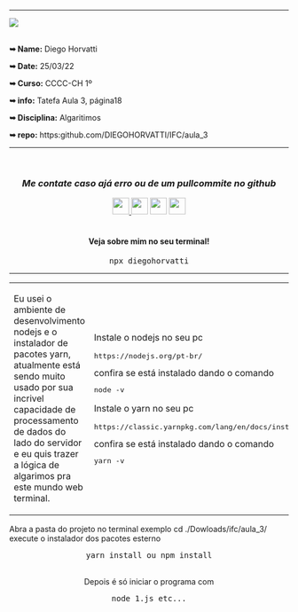 <hr />
<a href="https://github.com/DIEGOHORVATTI"><img align="center" src="https://github.com/DIEGOHORVATTI/DIEGOHORVATTI/raw/main/public/img/profile/banner.png" /></a>
<br /><br />

<div>
  <div align="left">
    <p><b>➥ Name:</b> Diego Horvatti</p>
    <p><b>➥ Date:</b> 25/03/22</p>
    <p><b>➥ Curso:</b> CCCC-CH 1º</p>
    <p><b>➥ info:</b> Tatefa Aula 3, página18</p>
    <p><b>➥ Disciplina:</b> Algaritimos</p>
    <p><b>➥ repo:</b> https:github.com/DIEGOHORVATTI/IFC/aula_3</p>
  </div>
</div>
<hr />

<br />
<div align="center">
  <h3><i>Me contate caso ajá erro ou de um pullcommite no github </i> </h3>
  <div>
     <span>
      <a href="https://api.whatsapp.com/send?phone=5567984541223&text=Olla!" target="blank">
        <img height="30" src="https://img.shields.io/badge/WhatsApp-25D366?style=for-the-badge&logo=whatsapp&logoColor=white" />
      </a>
    </span>
    <span>
      <a href="mailto:d.horvattid@gmail.com" target="blank"><img height="30" src="https://img.shields.io/badge/Gmail-D14836?style=for-the-badge&logo=gmail&logoColor=white" /></a>
    </span>
    <span>
      <a href="https://www.linkedin.com/in/diego-horvatti/" target="blank"><img height="30" src="https://img.shields.io/badge/LinkedIn-0077B5?style=for-the-badge&logo=linkedin&logoColor=white" /></a>
    </span>
    <span>
      <a href="https://discord.gg/rRP7RYnRxf" target="blank"><img height="30" src="https://img.shields.io/badge/Discord-7289DA?style=for-the-badge&logo=discord&logoColor=white" target="blank" /></a>
    </span>
  </div>
</div>
<br />
  
<div align="center">
  <tr>
    <td>
      <h4>Veja sobre mim no seu terminal!</h4>
    </td>
    <td>
      <pre>npx diegohorvatti</pre>
    </td>
  </tr>
<div>
<hr />


<table border="0">
  <tr>
    <td>
      <p>
        Eu usei o ambiente de desenvolvimento nodejs e o instalador de pacotes yarn, atualmente está sendo muito usado por sua incrivel capacidade de processamento de dados do lado do servidor e eu quis trazer a lógica de algarimos pra este mundo web terminal.
      </p>
    </td>
    <td>
      <p>
        Instale o nodejs no seu pc <pre>https://nodejs.org/pt-br/</pre> confira se está instalado dando o comando <pre>node -v</pre> 
      </p>
      <p>
        Instale o yarn no seu pc <pre>https://classic.yarnpkg.com/lang/en/docs/install</pre> confira se está instalado dando o comando <pre>yarn -v</pre> 
      </p>
    </td>
  </tr>
</table>

<p align="left">
  Abra a pasta do projeto no terminal exemplo cd ./Dowloads/ifc/aula_3/<br />
  execute o instalador dos pacotes esterno <pre>yarn install ou npm install</pre><br />
  Depois é só iniciar o programa com <pre>node 1.js etc...</pre>
</p>